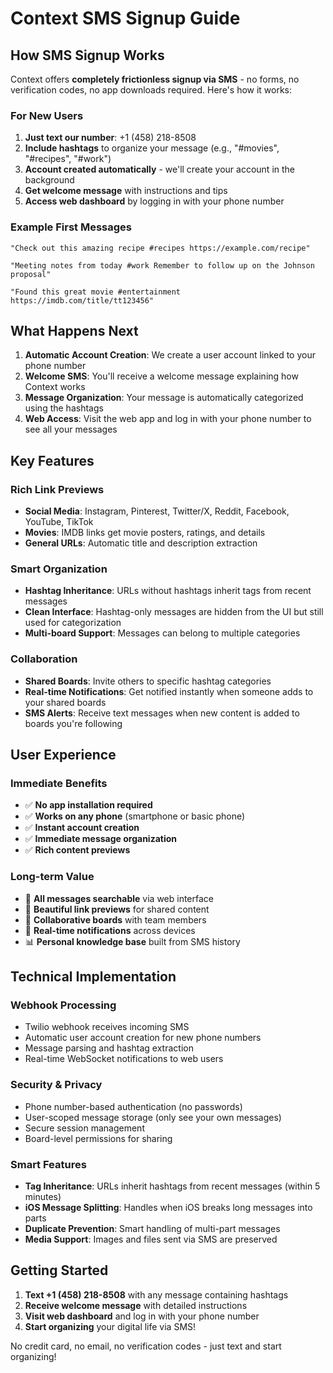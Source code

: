# Context SMS Signup Guide

## How SMS Signup Works

Context offers **completely frictionless signup via SMS** - no forms, no verification codes, no app downloads required. Here's how it works:

### For New Users

1. **Just text our number**: +1 (458) 218-8508
2. **Include hashtags** to organize your message (e.g., "#movies", "#recipes", "#work")
3. **Account created automatically** - we'll create your account in the background
4. **Get welcome message** with instructions and tips
5. **Access web dashboard** by logging in with your phone number

### Example First Messages

```
"Check out this amazing recipe #recipes https://example.com/recipe"
```

```
"Meeting notes from today #work Remember to follow up on the Johnson proposal"
```

```
"Found this great movie #entertainment https://imdb.com/title/tt123456"
```

## What Happens Next

1. **Automatic Account Creation**: We create a user account linked to your phone number
2. **Welcome SMS**: You'll receive a welcome message explaining how Context works
3. **Message Organization**: Your message is automatically categorized using the hashtags
4. **Web Access**: Visit the web app and log in with your phone number to see all your messages

## Key Features

### Rich Link Previews
- **Social Media**: Instagram, Pinterest, Twitter/X, Reddit, Facebook, YouTube, TikTok
- **Movies**: IMDB links get movie posters, ratings, and details
- **General URLs**: Automatic title and description extraction

### Smart Organization
- **Hashtag Inheritance**: URLs without hashtags inherit tags from recent messages
- **Clean Interface**: Hashtag-only messages are hidden from the UI but still used for categorization
- **Multi-board Support**: Messages can belong to multiple categories

### Collaboration
- **Shared Boards**: Invite others to specific hashtag categories
- **Real-time Notifications**: Get notified instantly when someone adds to your shared boards
- **SMS Alerts**: Receive text messages when new content is added to boards you're following

## User Experience

### Immediate Benefits
- ✅ **No app installation required**
- ✅ **Works on any phone** (smartphone or basic phone)
- ✅ **Instant account creation**
- ✅ **Immediate message organization**
- ✅ **Rich content previews**

### Long-term Value
- 📱 **All messages searchable** via web interface
- 🔗 **Beautiful link previews** for shared content
- 👥 **Collaborative boards** with team members
- 🔔 **Real-time notifications** across devices
- 📊 **Personal knowledge base** built from SMS history

## Technical Implementation

### Webhook Processing
- Twilio webhook receives incoming SMS
- Automatic user account creation for new phone numbers
- Message parsing and hashtag extraction
- Real-time WebSocket notifications to web users

### Security & Privacy
- Phone number-based authentication (no passwords)
- User-scoped message storage (only see your own messages)
- Secure session management
- Board-level permissions for sharing

### Smart Features
- **Tag Inheritance**: URLs inherit hashtags from recent messages (within 5 minutes)
- **iOS Message Splitting**: Handles when iOS breaks long messages into parts
- **Duplicate Prevention**: Smart handling of multi-part messages
- **Media Support**: Images and files sent via SMS are preserved

## Getting Started

1. **Text +1 (458) 218-8508** with any message containing hashtags
2. **Receive welcome message** with detailed instructions
3. **Visit web dashboard** and log in with your phone number
4. **Start organizing** your digital life via SMS!

No credit card, no email, no verification codes - just text and start organizing!